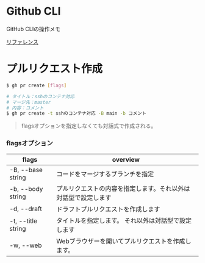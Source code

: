 # Github CLI

GitHub CLIの操作メモ

[リファレンス](https://cli.github.com/manual/)

# プルリクエスト作成

```bash
$ gh pr create [flags]

# タイトル：sshのコンテナ対応
# マージ先：master
# 内容：コメント
$ gh pr create -t sshのコンテナ対応 -B main -b コメント
```

>flagsオプションを指定しなくても対話式で作成される。

### flagsオプション

| flags | overview |
| --- | --- |
| -B, --base string | コードをマージするブランチを指定 |
| -b, --body string | プルリクエストの内容を指定します。それ以外は対話型で設定します |
| -d, --draft | ドラフトプルリクエストを作成します |
| -t, --title string | タイトルを指定します。 それ以外は対話型で設定します |
| -w, --web |Webブラウザーを開いてプルリクエストを作成します。 |